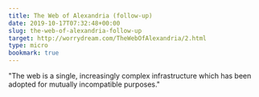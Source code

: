```yaml
---
title: The Web of Alexandria (follow-up)
date: 2019-10-17T07:32:48+00:00
slug: the-web-of-alexandria-follow-up
target: http://worrydream.com/TheWebOfAlexandria/2.html
type: micro
bookmark: true
---
```

"The web is a single, increasingly complex infrastructure which has been adopted for mutually incompatible purposes."
